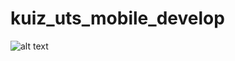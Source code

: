 # kuiz_uts_mobile_develop
![alt text](https://github.com/gunawan69/kuiz_uts_mobile_develop/master/splash.jpg)
